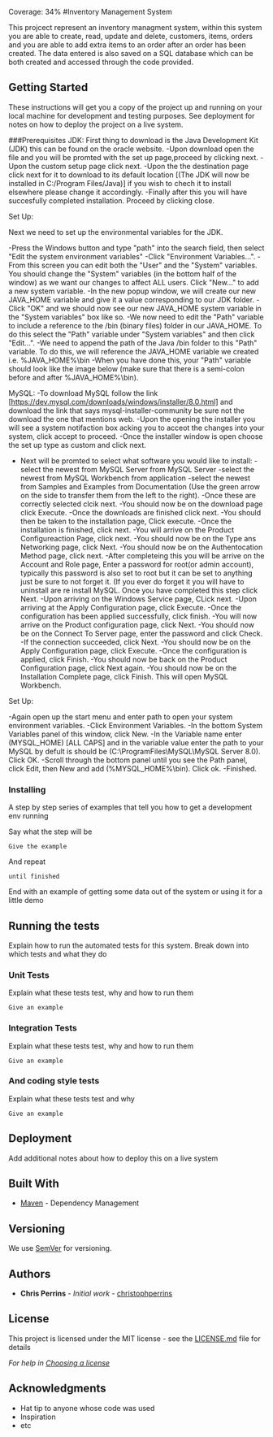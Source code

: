 Coverage: 34%
#Inventory Management System

This projcect represent an inventory managment system, within this system you are able to create, read, update and delete, customers, items, orders and you are able to add extra items to an order after an order has been created. The data entered is also saved on a SQL database which can be both created and accessed through the code provided.

## Getting Started

These instructions will get you a copy of the project up and running on your local machine for development and testing purposes. See deployment for notes on how to deploy the project on a live system.

###Prerequisites
JDK:
First thing to download is the Java Development Kit (JDK) this can be found on the oracle website.
-Upon download open the file and you will be promted with the set up page,proceed by clicking next.
-Upon the custom setup page click next.
-Upon the the destination page click next for it to download to its default location [(The JDK will now be installed in C:/Program Files/Java)] if you wish to chech it to install elsewhere please change it accordingly.
-Finally after this you will have succesfully completed installation. Proceed by clicking close.

Set Up:

Next we need to set up the environmental variables for the JDK.

-Press the Windows button and type "path" into the search field, then select "Edit the system environment variables"
-Click "Environment Variables...".
-From this screen you can edit both the "User" and the "System" variables. You should change the "System" variables (in the bottom half of the window) as we want our changes to affect ALL users. Click "New..." to add a new system variable.
-In the new popup window, we will create our new JAVA_HOME variable and give it a value corresponding to our JDK folder.
-Click "OK" and we should now see our new JAVA_HOME system variable in the "System variables" box like so.
-We now need to edit the "Path" variable to include a reference to the /bin (binary files) folder in our JAVA_HOME.
To do this select the "Path" variable under "System variables" and then click "Edit...".
-We need to append the path of the Java /bin folder to this "Path" variable. To do this, we will reference the JAVA_HOME variable we created i.e. %JAVA_HOME%\bin
-When you have done this, your "Path" variable should look like the image below (make sure that there is a semi-colon before and after %JAVA_HOME%\bin).

MySQL:
-To download MySQL follow the link [https://dev.mysql.com/downloads/windows/installer/8.0.html] and download the link that says mysql-installer-community be sure not the download the one that mentions web.
-Upon the opening the installer you will see a system notifaction box acking you to acceot the changes into your system, click accept to proceed.
-Once the installer window is open choose the set up type as custom and click next.
- Next will be promted to select what software you would like to install:
  -select the newest from MySQL Server from MySQL Server
  -select the newest from MySQL Workbench from application
  -select the newest from Samples and Examples from Documentation
  (Use the green arrow on the side to transfer them from the left to the    right).
  -Once these are correctly selected clcik next.
-You should now be on the download page click Execute.
-Once the downloads are finished click next.
-You should then be taken to the installation page, Click execute.
-Once the installation is finished, click next.
-You will arrive on the Product Configureaction Page, click next.
-You should now be on the Type ans Networking page, click Next.
-You should now be on the Authentocation Method page, click next.
-After completeing this you will be arrive on the Account and Role page, Enter a password for root(or admin account), typically this password is also set to root but it can be set to anything just be sure to not forget it. (If you ever do forget it you will have to uninstall are re install MySQL. Once you have completed this step click Next.
-Upon arriving on the Windows Service page, CLick next.
-Upon arriving at the Apply Configuration page, click Execute.
-Once the configuration has been applied successfully, click finish.
-You will now arrive on the Product configuration page, click Next.
-You should now be on the Connect To Server page, enter the password and click Check.
-If the connection succeeded, click Next.
-You should now be on the Apply Configuration page, click Execute.
-Once the configuration is applied, click Finish.
-You should now be back on the Product Configuration page, click Next again.
-You should now be on the Installation Complete page, click Finish. This will open MySQL Workbench.

Set Up:

-Again open up the start menu and enter path to open your system environment variables.
-Click Environment Variables. 
-In the bottom System Variables panel of this window, click New.
-In the Variable name enter (MYSQL_HOME) [ALL CAPS] and in the variable value enter the path to your MySQL by defult is should be (C:\ProgramFiles\MySQL\MySQL Server 8.0). Click OK.
-Scroll through the bottom panel until you see the Path panel, click Edit, then New and add (%MYSQL_HOME%\bin). Click ok.
-Finished.

### Installing

A step by step series of examples that tell you how to get a development env running

Say what the step will be

```
Give the example
```

And repeat

```
until finished
```

End with an example of getting some data out of the system or using it for a little demo

## Running the tests

Explain how to run the automated tests for this system. Break down into which tests and what they do

### Unit Tests 

Explain what these tests test, why and how to run them

```
Give an example
```

### Integration Tests 
Explain what these tests test, why and how to run them

```
Give an example
```

### And coding style tests

Explain what these tests test and why

```
Give an example
```

## Deployment

Add additional notes about how to deploy this on a live system

## Built With

* [Maven](https://maven.apache.org/) - Dependency Management

## Versioning

We use [SemVer](http://semver.org/) for versioning.

## Authors

* **Chris Perrins** - *Initial work* - [christophperrins](https://github.com/christophperrins)

## License

This project is licensed under the MIT license - see the [LICENSE.md](LICENSE.md) file for details 

*For help in [Choosing a license](https://choosealicense.com/)*

## Acknowledgments

* Hat tip to anyone whose code was used
* Inspiration
* etc
